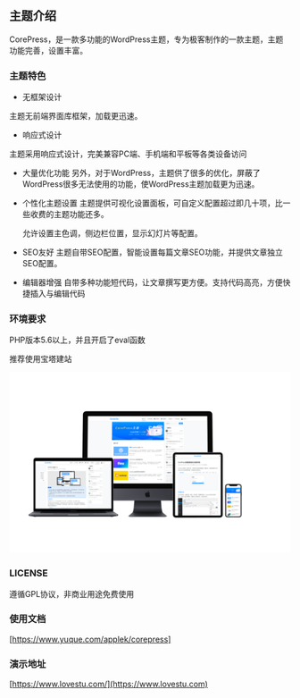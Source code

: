 ## 主题介绍
CorePress，是一款多功能的WordPress主题，专为极客制作的一款主题，主题功能完善，设置丰富。

### 主题特色

- 无框架设计

主题无前端界面库框架，加载更迅速。

* 响应式设计

主题采用响应式设计，完美兼容PC端、手机端和平板等各类设备访问

* 大量优化功能
  另外，对于WordPress，主题供了很多的优化，屏蔽了WordPress很多无法使用的功能，使WordPress主题加载更为迅速。

* 个性化主题设置
  主题提供可视化设置面板，可自定义配置超过即几十项，比一些收费的主题功能还多。

  允许设置主色调，侧边栏位置，显示幻灯片等配置。

* SEO友好
  主题自带SEO配置，智能设置每篇文章SEO功能，并提供文章独立SEO配置。

* 编辑器增强
  自带多种功能短代码，让文章撰写更方便。支持代码高亮，方便快捷插入与编辑代码

### 环境要求
PHP版本5.6以上，并且开启了eval函数

推荐使用宝塔建站

![corepress](/screenshot/corepresstheme.png)

### LICENSE 

遵循GPL协议，非商业用途免费使用  

### 使用文档

[https://www.yuque.com/applek/corepress]

### 演示地址

[https://www.lovestu.com/](https://www.lovestu.com)  

